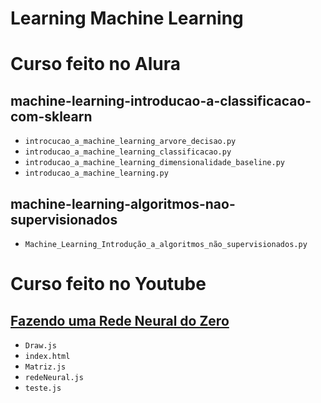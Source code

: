 # Learning Machine Learning

# Curso feito no Alura
## machine-learning-introducao-a-classificacao-com-sklearn
- `introcucao_a_machine_learning_arvore_decisao.py`
- `introducao_a_machine_learning_classificacao.py`
- `introducao_a_machine_learning_dimensionalidade_baseline.py`
- `introducao_a_machine_learning.py`
## machine-learning-algoritmos-nao-supervisionados
- `Machine_Learning_Introdução_a_algoritmos_não_supervisionados.py`

# Curso feito no Youtube
## [Fazendo uma Rede Neural do Zero](https://www.youtube.com/watch?v=d8U7ygZ48Sc&list=PLfvgl3pGWxGnPkXDB5hS5bAryMGZ0TU5k)
- `Draw.js`
- `index.html`
- `Matriz.js`
- `redeNeural.js`
- `teste.js`
